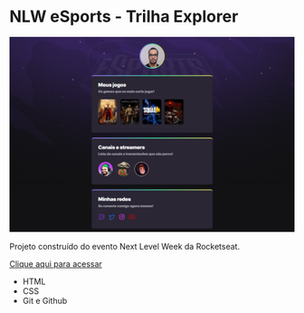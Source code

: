 # NLW eSports - Trilha Explorer

![preview](./.github/preview.png)

Projeto construído do evento Next Level Week da Rocketseat.

[Clique aqui para acessar](https://ryuuiji.github.io/nlw-esports-explorer/)

- HTML
- CSS
- Git e Github